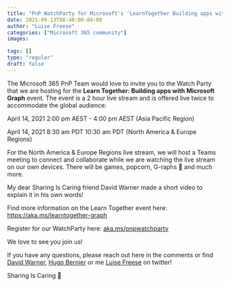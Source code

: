 ```yaml
---
title: "PnP WatchParty for Microsoft's 'LearnTogether Building apps with Microsoft Graph' event"
date: 2021-09-13T08:40:00-04:00
author: "Luise Freese"
categories: ["Microsoft 365 community"]
images:

tags: []
type: "regular"
draft: false
---
```


The Microsoft 365 PnP Team would love to invite you to the Watch Party
that we are hosting for the **Learn Together: Building apps with
Microsoft Graph** event.
The event is a 2 hour live stream and is offered live twice to
accommodate the global audience:

April 14, 2021 2:00 pm AEST - 4:00 pm AEST (Asia Pacific Region)

April 14, 2021 8:30 am PDT 10:30 am PDT (North America & Europe Regions)

For the North America & Europe Regions live stream, we will host a Teams
meeting to connect and collaborate while we are watching the live stream
on our own devices. There will be games, popcorn, G-raphs 🦒 and much
more.

My dear Sharing Is Caring friend David Warner made a short video to
explain it in his own words!


Find more information on the Learn Together event here:
<https://aka.ms/learntogether-graph>

Register for our WatchParty here:
[aka.ms/pnpwatchparty](https://t.co/brrqOwUVB5?amp=1 "https://t.co/brrqowuvb5?amp=1")

We love to see you join us!


If you have any questions, please reach out here in the comments or find
[David
Warner](https://twitter.com/DavidWarnerII "https://twitter.com/davidwarnerii"),
[Hugo
Bernier](https://twitter.com/bernierh "https://twitter.com/bernierh") or
me [Luise
Freese](https://twitter.com/LuiseFreese "https://twitter.com/luisefreese")
on twitter!

Sharing Is Caring 🦒